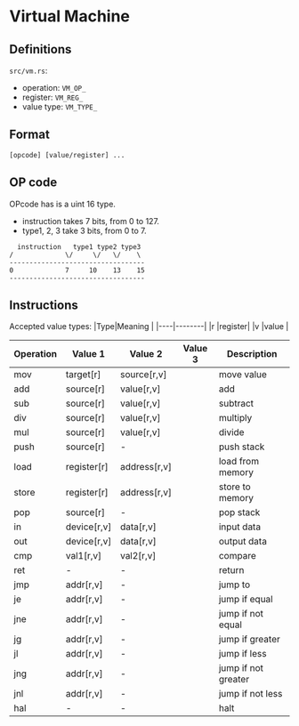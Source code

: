 # Virtual Machine

## Definitions
`src/vm.rs`:
 * operation: `VM_OP_`
 * register: `VM_REG_`
 * value type: `VM_TYPE_`
## Format
`[opcode] [value/register] ...`

## OP code
OPcode has is a uint 16 type.

* instruction takes 7 bits, from 0 to 127.
* type1, 2, 3 take 3 bits, from 0 to 7.
```
  instruction   type1 type2 type3
/             \/     \/   \/    \
----------------------------------
0             7     10    13    15
----------------------------------
```
## Instructions
Accepted value types:
|Type|Meaning |
|----|--------|
|r   |register|
|v   |value   |

|Operation|Value 1    |Value 2     |Value 3|Description        |
|---------|-----------|------------|-------|-------------------|
|mov      |target[r]  |source[r,v] |       |move value         |
|add      |source[r]  |value[r,v]  |       |add                |
|sub      |source[r]  |value[r,v]  |       |subtract           |
|div      |source[r]  |value[r,v]  |       |multiply           |
|mul      |source[r]  |value[r,v]  |       |divide             |
|push     |source[r]  |-           |       |push stack         |
|load     |register[r]|address[r,v]|       |load from memory   |
|store    |register[r]|address[r,v]|       |store to memory    |
|pop      |source[r]  |-           |       |pop stack          |
|in       |device[r,v]|data[r,v]   |       |input data         |
|out      |device[r,v]|data[r,v]   |       |output data        |
|cmp      |val1[r,v]  |val2[r,v]   |       |compare            |
|ret      |-          |-           |       |return             |
|jmp      |addr[r,v]  |-           |       |jump to            |
|je       |addr[r,v]  |-           |       |jump if equal      |
|jne      |addr[r,v]  |-           |       |jump if not equal  |
|jg       |addr[r,v]  |-           |       |jump if greater    |
|jl       |addr[r,v]  |-           |       |jump if less       |
|jng      |addr[r,v]  |-           |       |jump if not greater|
|jnl      |addr[r,v]  |-           |       |jump if not less   |
|hal      |-          |-           |       |halt               |
